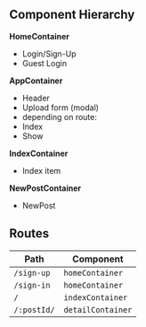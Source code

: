 ## Component Hierarchy

**HomeContainer**
 - Login/Sign-Up
 - Guest Login


**AppContainer**
 - Header
  - Upload form (modal)
 - depending on route:
  - Index
  - Show


**IndexContainer**
  + Index item



**NewPostContainer**
 - NewPost

## Routes

|Path   | Component   |
|-------|-------------|
| `/sign-up` | `homeContainer` |
| `/sign-in` | `homeContainer` |
| `/` | `indexContainer` |
| `/:postId/` | `detailContainer` |
